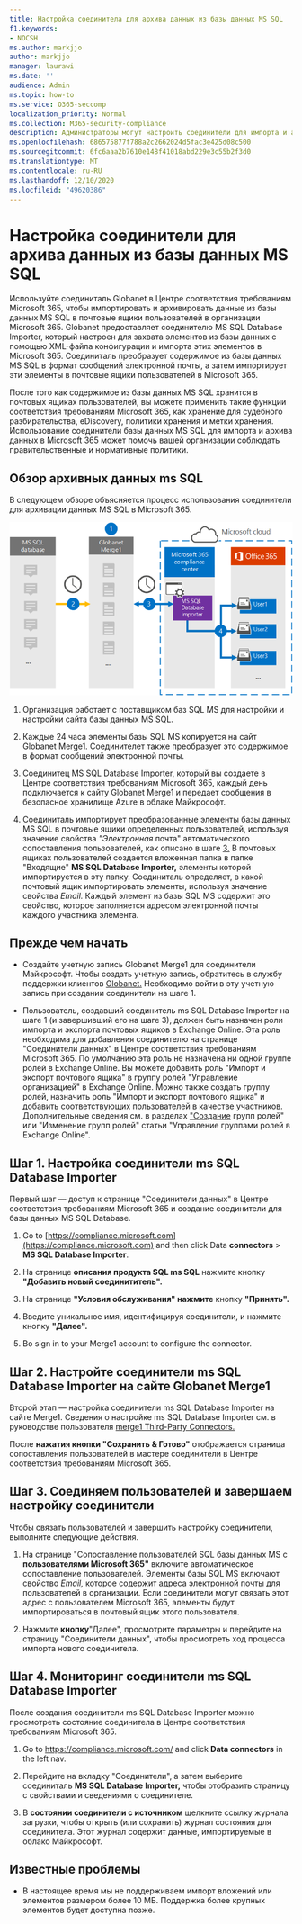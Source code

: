 ```yaml
---
title: Настройка соединитела для архива данных из базы данных MS SQL
f1.keywords:
- NOCSH
ms.author: markjjo
author: markjjo
manager: laurawi
ms.date: ''
audience: Admin
ms.topic: how-to
ms.service: O365-seccomp
localization_priority: Normal
ms.collection: M365-security-compliance
description: Администраторы могут настроить соединители для импорта и архива данных из базы данных MS SQL. Этот соединитатель позволяет архивировать данные из сторонних источников данных в Microsoft 365. После архива этих данных можно использовать такие функции соответствия требованиям, как удержание по юридическим основаниям, поиск контента и политики хранения для управления сторонними данными.
ms.openlocfilehash: 686575877f788a2c2662024d5fac3e425d08c500
ms.sourcegitcommit: 6fc6aaa2b7610e148f41018abd229e3c55b2f3d0
ms.translationtype: MT
ms.contentlocale: ru-RU
ms.lasthandoff: 12/10/2020
ms.locfileid: "49620386"
---
```

# <a name="set-up-a-connector-to-archive-data-from-ms-sql-database"></a>Настройка соединители для архива данных из базы данных MS SQL

Используйте соединиталь Globanet в Центре соответствия требованиям Microsoft 365, чтобы импортировать и архивировать данные из базы данных MS SQL в почтовые ящики пользователей в организации Microsoft 365. Globanet предоставляет соединителю MS SQL Database Importer, который настроен для захвата элементов из базы данных с помощью XML-файла конфигурации и импорта этих элементов в Microsoft 365. Соединиталь преобразует содержимое из базы данных MS SQL в формат сообщений электронной почты, а затем импортирует эти элементы в почтовые ящики пользователей в Microsoft 365.

После того как содержимое из базы данных MS SQL хранится в почтовых ящиках пользователей, вы можете применить такие функции соответствия требованиям Microsoft 365, как хранение для судебного разбирательства, eDiscovery, политики хранения и метки хранения. Использование соединители базы данных MS SQL для импорта и архива данных в Microsoft 365 может помочь вашей организации соблюдать правительственные и нормативные политики.

## <a name="overview-of-archiving-the-ms-sql-data"></a>Обзор архивных данных ms SQL

В следующем обзоре объясняется процесс использования соединители для архивации данных MS SQL в Microsoft 365.

![Рабочий процесс архива для данных MS SQL данных](../media/MSSQLDatabaseConnectorWorkflow.png)

1. Организация работает с поставщиком баз SQL MS для настройки и настройки сайта базы данных MS SQL.

2. Каждые 24 часа элементы базы SQL MS копируется на сайт Globanet Merge1. Соединителет также преобразует это содержимое в формат сообщений электронной почты.

3. Соединитец MS SQL Database Importer, который вы создаете в Центре соответствия требованиям Microsoft 365, каждый день подключается к сайту Globanet Merge1 и передает сообщения в безопасное хранилище Azure в облаке Майкрософт.

4. Соединиталь импортирует преобразованные элементы базы данных MS SQL в почтовые ящики определенных пользователей, используя значение свойства *"Электронная* почта" автоматического сопоставления пользователей, как описано в шаге [3.](#step-3-map-users-and-complete-the-connector-setup) В почтовых ящиках пользователей создается вложенная папка в папке "Входящие" **MS SQL Database Importer,** элементы которой импортируется в эту папку. Соединиталь определяет, в какой почтовый ящик импортировать элементы, используя значение свойства *Email.* Каждый элемент из базы SQL MS содержит это свойство, которое заполняется адресом электронной почты каждого участника элемента.

## <a name="before-you-begin"></a>Прежде чем начать

- Создайте учетную запись Globanet Merge1 для соединители Майкрософт. Чтобы создать учетную запись, обратитесь в службу поддержки клиентов [Globanet.](https://globanet.com/contact-us/) Необходимо войти в эту учетную запись при создании соединители на шаге 1.

- Пользователь, создавший соединитель ms SQL Database Importer на шаге 1 (и завершивший его на шаге 3), должен быть назначен роли импорта и экспорта почтовых ящиков в Exchange Online. Эта роль необходима для добавления соединителю на странице "Соединители данных" в Центре соответствия требованиям Microsoft 365. По умолчанию эта роль не назначена ни одной группе ролей в Exchange Online. Вы можете добавить роль "Импорт и экспорт почтового ящика" в группу ролей "Управление организацией" в Exchange Online. Можно также создать группу ролей, назначить роль "Импорт и экспорт почтового ящика" и добавить соответствующих пользователей в качестве участников. Дополнительные сведения см. в [](https://docs.microsoft.com/Exchange/permissions-exo/role-groups#modify-role-groups) разделах ["Создание](https://docs.microsoft.com/Exchange/permissions-exo/role-groups#create-role-groups) групп ролей" или "Изменение групп ролей" статьи "Управление группами ролей в Exchange Online".

## <a name="step-1-set-up-the-ms-sql-database-importer-connector"></a>Шаг 1. Настройка соединители ms SQL Database Importer

Первый шаг — доступ  к странице "Соединители данных" в Центре соответствия требованиям Microsoft 365 и создание соединители для базы данных MS SQL Database.

1. Go to [https://compliance.microsoft.com](https://compliance.microsoft.com) and then click Data **connectors**  >  **MS SQL Database Importer**.

2. На странице **описания продукта SQL ms SQL** нажмите кнопку **"Добавить новый соединититель".**

3. На странице **"Условия обслуживания" нажмите** кнопку **"Принять".**

4. Введите уникальное имя, идентифицируя соединители, и нажмите кнопку **"Далее".**

5. Во sign in to your Merge1 account to configure the connector.

## <a name="step-2-configure-the-ms-sql-database-importer-connector-on-the-globanet-merge1-site"></a>Шаг 2. Настройте соединители ms SQL Database Importer на сайте Globanet Merge1

Второй этап — настройка соединители ms SQL Database Importer на сайте Merge1. Сведения о настройке ms SQL Database Importer см. в руководстве пользователя [merge1 Third-Party Connectors.](https://docs.ms.merge1.globanetportal.com/Merge1%20Third-Party%20Connectors%20MS%20SQL%20Database%20Importer%20User%20Guide%20.pdf)

После  **нажатия кнопки "Сохранить & Готово"** отображается страница сопоставления пользователей в мастере соединители в Центре соответствия требованиям Microsoft 365.

## <a name="step-3-map-users-and-complete-the-connector-setup"></a>Шаг 3. Соединяем пользователей и завершаем настройку соединители

Чтобы связать пользователей и завершить настройку соединители, выполните следующие действия.

1. На странице "Сопоставление пользователей SQL базы данных MS с **пользователями Microsoft 365"** включите автоматическое сопоставление пользователей. Элементы базы SQL MS включают свойство *Email,* которое содержит адреса электронной почты для пользователей в организации. Если соединители могут связать этот адрес с пользователем Microsoft 365, элементы будут импортироваться в почтовый ящик этого пользователя.

2. Нажмите **кнопку**"Далее", просмотрите параметры и перейдите на страницу "Соединители данных", чтобы просмотреть ход процесса импорта нового соединитела. 

## <a name="step-4-monitor-the-ms-sql-database-importer-connector"></a>Шаг 4. Мониторинг соединители ms SQL Database Importer

После создания соединители ms SQL Database Importer можно просмотреть состояние соединитела в Центре соответствия требованиям Microsoft 365.

1. Go to <https://compliance.microsoft.com/> and click **Data connectors** in the left nav.

2. Перейдите  на вкладку "Соединители", а затем выберите соединиталь **MS SQL Database** **Importer,** чтобы отобразить страницу с свойствами и сведениями о соединителе.

3. В **состоянии соединители с источником** щелкните ссылку журнала загрузки, чтобы открыть (или сохранить) журнал состояния для соединитела.  Этот журнал содержит данные, импортируемые в облако Майкрософт.

## <a name="known-issues"></a>Известные проблемы

- В настоящее время мы не поддерживаем импорт вложений или элементов размером более 10 МБ. Поддержка более крупных элементов будет доступна позже.
